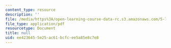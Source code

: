 ```yaml
---
content_type: resource
description: ''
file: /media/https%3A/open-learning-course-data-rc.s3.amazonaws.com/5-73-quantum-mechanics-i-fall-2018/ee4236455e25ac61bcfcee5a85e8c7e8_MIT5_73F18_Lec19.pdf
file_type: application/pdf
resourcetype: Document
title: null
uid: ee423645-5e25-ac61-bcfc-ee5a85e8c7e8
---
```

